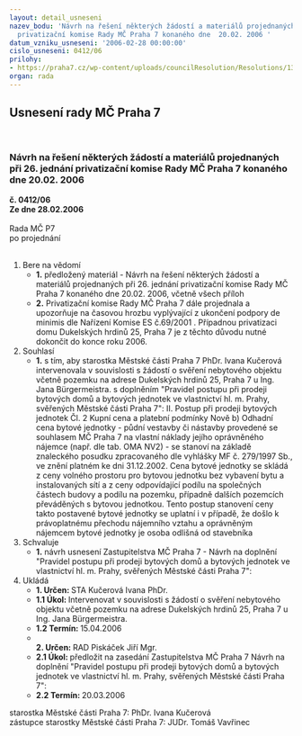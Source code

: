 ```yaml
---
layout: detail_usneseni
nazev_bodu: 'Návrh na řešení některých žádostí a materiálů projednaných při 26. jednání
  privatizační komise Rady MČ Praha 7 konaného dne  20.02. 2006 '
datum_vzniku_usneseni: '2006-02-28 00:00:00'
cislo_usneseni: 0412/06
prilohy:
- https://praha7.cz/wp-content/uploads/councilResolution/Resolutions/13276/12-platn%c3%a1_pravidla_20062005.doc
organ: rada
---
```

<div id="ucUsn_pList" class="usn">
	<span><h2>Usnesení rady MČ Praha 7 </h2>
<br></span><div class="standBody">
<span><h3>Návrh na řešení některých žádostí a materiálů projednaných při 26. jednání privatizační komise Rady MČ Praha 7 konaného dne  20.02. 2006 </h3></span><div class="center">
		<strong>č. 0412/06</strong><br>
	</div>
<div class="center">
		<strong>Ze dne 28.02.2006</strong><br><br>
	</div>Rada MČ P7<br> po projednání<br><br><ol>
<li>Bere na vědomí<ul>
<li>
<strong>1.</strong> předložený materiál - Návrh na řešení některých žádostí a materiálů projednaných při 26. jednání privatizační komise Rady MČ Praha 7 konaného dne  20.02. 2006, včetně všech příloh </li>
<li>
<strong>2.</strong> Privatizační komise Rady MČ Praha 7 dále projednala a upozorňuje na  časovou hrozbu vyplývající z ukončení podpory de minimis dle Nařízení Komise ES č.69/2001 . Případnou privatizaci domu Dukelských hrdinů 25, Praha 7 je z těchto důvodu nutné dokončit do konce roku 2006.</li>
</ul>
</li>
<li>Souhlasí<ul><li>
<strong>1.</strong> s tím, aby starostka Městské části Praha 7 PhDr. Ivana Kučerová intervenovala v souvislosti s  žádostí o svěření nebytového objektu včetně pozemku na adrese Dukelských hrdinů 25, Praha 7 u Ing. Jana Bürgermeistra.   s doplněním  "Pravidel postupu při prodeji bytových domů a bytových jednotek ve vlastnictví hl. m. Prahy, svěřených Městské části Praha 7": II. Postup při prodeji bytových jednotek  Čl. 2 Kupní cena a platební podmínky  Nově b) Odhadní cena bytové jednotky  - půdní vestavby či nástavby provedené se souhlasem MČ Praha 7 na vlastní náklady jejího oprávněného nájemce  (např. dle tab. OMA NV2) - se stanoví na základě znaleckého posudku zpracovaného dle vyhlášky MF č. 279/1997 Sb., ve znění platném ke dni 31.12.2002. Cena bytové jednotky se skládá z ceny volného prostoru pro bytovou jednotku bez vybavení bytu a instalovaných sítí a z ceny odpovídající podílu na společných částech budovy a podílu na pozemku, případně dalších pozemcích převáděných s bytovou jednotkou. Tento postup stanovení ceny takto postavené bytové jednotky se uplatní i v případě, že došlo k právoplatnému přechodu nájemního vztahu a oprávněným nájemcem bytové jednotky je osoba odlišná od stavebníka</li></ul>
</li>
<li>Schvaluje<ul><li>
<strong>1.</strong> návrh usnesení Zastupitelstva MČ Praha 7 - Návrh na doplnění  "Pravidel postupu při prodeji bytových domů a bytových jednotek ve vlastnictví hl. m. Prahy, svěřených Městské části Praha 7": </li></ul>
</li>
<li>Ukládá<ul>
<li>
<strong>1. Určen: </strong>STA Kučerová Ivana PhDr.</li>
<li>
<strong>1.1 Úkol: </strong>Intervenovat v souvislosti s  žádostí o svěření nebytového objektu včetně pozemku na adrese Dukelských hrdinů 25, Praha 7 u Ing. Jana Bürgermeistra.   </li>
<li>
<strong>1.2 Termín: </strong>15.04.2006</li>
<li>
<strong><br>2. Určen: </strong>RAD Piskáček Jiří Mgr.</li>
<li>
<strong>2.1 Úkol: </strong>předložit na zasedání Zastupitelstva MČ Praha 7 Návrh na doplnění  "Pravidel postupu při prodeji bytových domů a bytových jednotek ve vlastnictví hl. m. Prahy, svěřených Městské části Praha 7": </li>
<li>
<strong>2.2 Termín: </strong>20.03.2006</li>
</ul>
</li>
</ol>starostka Městské části Praha 7: PhDr. Ivana Kučerová<br>zástupce starostky Městské části Praha 7: JUDr. Tomáš Vavřinec 
</div>
</div>